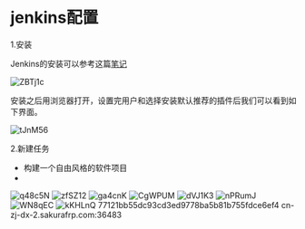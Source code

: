 # jenkins配置

1.安装

Jenkins的安装可以参考这篇[笔记](/nav.08.others/docker/jenkins.md)

![ZBTj1c](https://zhuduanlei-1256381138.cos.ap-guangzhou.myqcloud.com/uPic/ZBTj1c.png)

安装之后用浏览器打开，设置完用户和选择安装默认推荐的插件后我们可以看到如下界面。

![tJnM56](https://zhuduanlei-1256381138.cos.ap-guangzhou.myqcloud.com/uPic/tJnM56.png)

2.新建任务

- 构建一个自由风格的软件项目
- 

![q48c5N](https://zhuduanlei-1256381138.cos.ap-guangzhou.myqcloud.com/uPic/q48c5N.png)
![zfSZ12](https://zhuduanlei-1256381138.cos.ap-guangzhou.myqcloud.com/uPic/zfSZ12.png)
![ga4cnK](https://zhuduanlei-1256381138.cos.ap-guangzhou.myqcloud.com/uPic/ga4cnK.png)
![CgWPUM](https://zhuduanlei-1256381138.cos.ap-guangzhou.myqcloud.com/uPic/CgWPUM.png)
![dVJ1K3](https://zhuduanlei-1256381138.cos.ap-guangzhou.myqcloud.com/uPic/dVJ1K3.png)
![nPRumJ](https://zhuduanlei-1256381138.cos.ap-guangzhou.myqcloud.com/uPic/nPRumJ.png)
![WN8qEC](https://zhuduanlei-1256381138.cos.ap-guangzhou.myqcloud.com/uPic/WN8qEC.png)
![kKHLnQ](https://zhuduanlei-1256381138.cos.ap-guangzhou.myqcloud.com/uPic/kKHLnQ.png)
77121bb55dc93cd3ed9778ba5b81b755fdce6ef4
cn-zj-dx-2.sakurafrp.com:36483